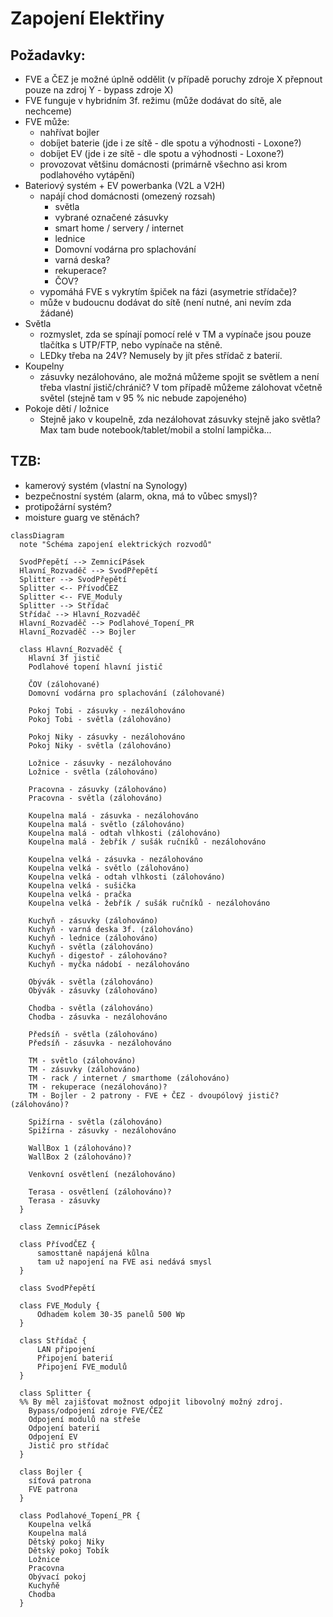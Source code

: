 # Zapojení Elektřiny

## Požadavky:

- FVE a ČEZ je možné úplně oddělit (v případě poruchy zdroje X přepnout pouze na zdroj Y - bypass zdroje X)
- FVE funguje v hybridním 3f. režimu (může dodávat do sítě, ale nechceme)
- FVE může:
  - nahřívat bojler
  - dobíjet baterie (jde i ze sítě - dle spotu a výhodnosti - Loxone?)
  - dobíjet EV (jde i ze sítě - dle spotu a výhodnosti - Loxone?)
  - provozovat většinu domácnosti (primárně všechno asi krom podlahového vytápění)
- Bateriový systém + EV powerbanka (V2L a V2H)
  - napájí chod domácnosti (omezený rozsah)
    - světla
    - vybrané označené zásuvky
    - smart home / servery / internet
    - lednice
    - Domovní vodárna pro splachování
    - varná deska?
    - rekuperace?
    - ČOV?
  - vypomáhá FVE s vykrytím špiček na fázi (asymetrie střídače)?
  - může v budoucnu dodávat do sítě (není nutné, ani nevím zda žádané)
- Světla
  - rozmyslet, zda se spínají pomocí relé v TM a vypínače jsou pouze tlačítka s UTP/FTP, nebo vypínače na stěně.
  - LEDky třeba na 24V? Nemusely by jít přes střídač z baterií.
- Koupelny
  - zásuvky nezálohováno, ale možná můžeme spojit se světlem a není třeba vlastní jistič/chránič? V tom případě můžeme zálohovat včetně světel (stejně tam v 95 % nic nebude zapojeného)
- Pokoje dětí / ložnice
  - Stejně jako v koupelně, zda nezálohovat zásuvky stejně jako světla? Max tam bude notebook/tablet/mobil a stolní lampička...

## TZB:
- kamerový systém (vlastní na Synology)
- bezpečnostní systém (alarm, okna, má to vůbec smysl)?
- protipožární systém?
- moisture guarg ve stěnách?

```mermaid
classDiagram
  note "Schéma zapojení elektrických rozvodů"
  
  SvodPřepětí --> ZemnicíPásek
  Hlavní_Rozvaděč --> SvodPřepětí
  Splitter --> SvodPřepětí
  Splitter <-- PřívodČEZ
  Splitter <-- FVE_Moduly
  Splitter --> Střídač
  Střídač --> Hlavní_Rozvaděč
  Hlavní_Rozvaděč --> Podlahové_Topení_PR
  Hlavní_Rozvaděč --> Bojler
  
  class Hlavní_Rozvaděč {
    Hlavní 3f jistič
    Podlahové topení hlavní jistič
    
    ČOV (zálohované)
    Domovní vodárna pro splachování (zálohované)
    
    Pokoj Tobi - zásuvky - nezálohováno
    Pokoj Tobi - světla (zálohováno)
    
    Pokoj Niky - zásuvky - nezálohováno
    Pokoj Niky - světla (zálohováno)

    Ložnice - zásuvky - nezálohováno
    Ložnice - světla (zálohováno)

    Pracovna - zásuvky (zálohováno)
    Pracovna - světla (zálohováno)

    Koupelna malá - zásuvka - nezálohováno
    Koupelna malá - světlo (zálohováno)
    Koupelna malá - odtah vlhkosti (zálohováno)
    Koupelna malá - žebřík / sušák ručníků - nezálohováno

    Koupelna velká - zásuvka - nezálohováno
    Koupelna velká - světlo (zálohováno)
    Koupelna velká - odtah vlhkosti (zálohováno)
    Koupelna velká - sušička
    Koupelna velká - pračka
    Koupelna velká - žebřík / sušák ručníků - nezálohováno

    Kuchyň - zásuvky (zálohováno)
    Kuchyň - varná deska 3f. (zálohováno)
    Kuchyň - lednice (zálohováno)
    Kuchyň - světla (zálohováno)
    Kuchyň - digestoř - zálohováno?
    Kuchyň - myčka nádobí - nezálohováno
    
    Obývák - světla (zálohováno)
    Obývák - zásuvky (zálohováno)
    
    Chodba - světla (zálohováno)
    Chodba - zásuvka - nezálohováno
    
    Předsíň - světla (zálohováno)
    Předsíň - zásuvka - nezálohováno
    
    TM - světlo (zálohováno)
    TM - zásuvky (zálohováno)
    TM - rack / internet / smarthome (zálohováno)
    TM - rekuperace (nezálohováno)?
    TM - Bojler - 2 patrony - FVE + ČEZ - dvoupólový jistič? (zálohováno)?
    
    Spižírna - světla (zálohováno)
    Spižírna - zásuvky - nezálohováno
    
    WallBox 1 (zálohováno)?
    WallBox 2 (zálohováno)?
    
    Venkovní osvětlení (nezálohováno)
    
    Terasa - osvětlení (zálohováno)?
    Terasa - zásuvky
  }
  
  class ZemnicíPásek

  class PřívodČEZ {
      samosttaně napájená kůlna
      tam už napojení na FVE asi nedává smysl
  }

  class SvodPřepětí

  class FVE_Moduly {
      Odhadem kolem 30-35 panelů 500 Wp
  }
  
  class Střídač {
      LAN připojení
      Připojení baterií
      Připojení FVE_modulů
  }

  class Splitter {
  %% By měl zajišťovat možnost odpojit libovolný možný zdroj.
    Bypass/odpojení zdroje FVE/ČEZ
    Odpojení modulů na střeše
    Odpojení baterií
    Odpojení EV
    Jistič pro střídač
  }

  class Bojler {
    síťová patrona
    FVE patrona
  }

  class Podlahové_Topení_PR {
    Koupelna velká
    Koupelna malá
    Dětský pokoj Niky
    Dětský pokoj Tobík
    Ložnice
    Pracovna
    Obývací pokoj
    Kuchyňě
    Chodba
  }

```